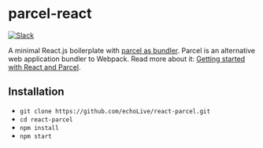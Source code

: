 # parcel-react

[![Slack](https://slack-the-road-to-learn-react.wieruch.com/badge.svg)](https://slack-the-road-to-learn-react.wieruch.com/)

A minimal React.js boilerplate with [parcel as bundler](https://github.com/parcel-bundler/parcel). Parcel is an alternative web application bundler to Webpack. Read more about it: [Getting started with React and Parcel](https://www.robinwieruch.de/parcel-react-setup/).

## Installation

* `git clone https://github.com/echoLive/react-parcel.git`
* `cd react-parcel`
* `npm install`
* `npm start`
